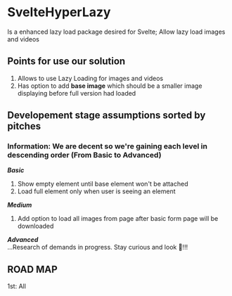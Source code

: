 # SvelteHyperLazy
Is a enhanced lazy load package desired for Svelte; Allow lazy load images and videos

## Points for use our solution
1. Allows to use Lazy Loading for images and videos
2. Has option to add **base image** which should be a smaller image displaying before full version had loaded


## **Developement stage assumptions sorted by pitches**

### **Information:** We are decent so we're gaining each level in descending order  (From Basic to Advanced)

***Basic***
1. Show empty element until base element won't be attached
2. Load full element only when user is seeing an element

***Medium***
1. Add option to load all images from page after basic form page will be downloaded

***Advanced***
<br>
...Research of demands in progress. Stay curious and look 👀!!!

## ROAD MAP
1st: All 
